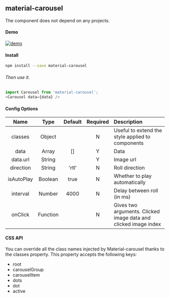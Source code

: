 ## material-carousel

The component does not depend on any projects.

#### Demo

[![demo](https://yhhcg.github.io/carousel.gif "demo")](https://yhhcg.github.io/carousel.gif "demo")

#### Install
``` sh
npm install --save material-carousel
```
###### Then use it.
``` js
import Carousel from 'material-carousel';
<Carousel data={data} />
```

#### Config Options
|Name|Type|Default|Required|Description|
|:--:|:--:|:-----:|:--:|:----------|
|classes|Object| |N|Useful to extend the style applied to components|
|data|Array|[]|Y|Data|
|data.url|String||Y|Image url|
|direction|String|'rtl'|N|Roll direction|
|isAutoPlay|Boolean|true|N|Whether to play automatically|
|interval|Number|4000|N|Delay between roll (in ms)|
|onClick|Function||N|Gives two arguments. Clicked image data and clicked image index |

#### CSS API
You can override all the class names injected by Material-carousel thanks to the classes property. This property accepts the following keys:
- root
- carouselGroup
- carouselItem
- dots
- dot
- active
